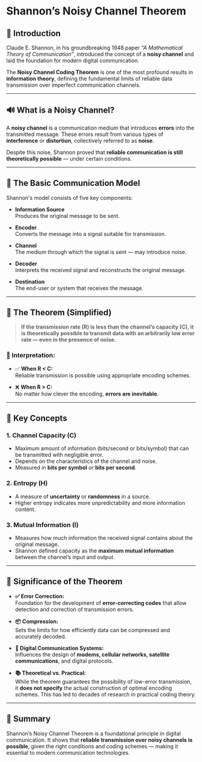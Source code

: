 # Shannon’s Noisy Channel Theorem

## 📘 Introduction  
Claude E. Shannon, in his groundbreaking 1948 paper _“A Mathematical Theory of Communication”_, introduced the concept of a **noisy channel** and laid the foundation for modern digital communication.

The **Noisy Channel Coding Theorem** is one of the most profound results in **information theory**, defining the fundamental limits of reliable data transmission over imperfect communication channels.

---

## 🔊 What is a Noisy Channel?  
A **noisy channel** is a communication medium that introduces **errors** into the transmitted message. These errors result from various types of **interference** or **distortion**, collectively referred to as **noise**.

Despite this noise, Shannon proved that **reliable communication is still theoretically possible** — under certain conditions.

---

## 🧩 The Basic Communication Model  
Shannon's model consists of five key components:

- **Information Source**  
  Produces the original message to be sent.

- **Encoder**  
  Converts the message into a signal suitable for transmission.

- **Channel**  
  The medium through which the signal is sent — may introduce noise.

- **Decoder**  
  Interprets the received signal and reconstructs the original message.

- **Destination**  
  The end-user or system that receives the message.

---

## 📐 The Theorem (Simplified)  
> **If the transmission rate (R) is less than the channel’s capacity (C), it is theoretically possible to transmit data with an arbitrarily low error rate — even in the presence of noise.**

### 🔄 Interpretation:
- ✅ **When R < C:**  
  Reliable transmission is possible using appropriate encoding schemes.

- ❌ **When R > C:**  
  No matter how clever the encoding, **errors are inevitable**.

---

## 🔑 Key Concepts

### 1. Channel Capacity (**C**)
- Maximum amount of information (bits/second or bits/symbol) that can be transmitted with negligible error.
- Depends on the characteristics of the channel and noise.
- Measured in **bits per symbol** or **bits per second**.

### 2. Entropy (**H**)
- A measure of **uncertainty** or **randomness** in a source.
- Higher entropy indicates more unpredictability and more information content.

### 3. Mutual Information (**I**)
- Measures how much information the received signal contains about the original message.
- Shannon defined capacity as the **maximum mutual information** between the channel’s input and output.

---

## 🎯 Significance of the Theorem

- **✅ Error Correction:**  
  Foundation for the development of **error-correcting codes** that allow detection and correction of transmission errors.

- **📦 Compression:**  
  Sets the limits for how efficiently data can be compressed and accurately decoded.

- **📡 Digital Communication Systems:**  
  Influences the design of **modems, cellular networks, satellite communications**, and digital protocols.

- **📚 Theoretical vs. Practical:**  
  While the theorem guarantees the possibility of low-error transmission, it **does not specify** the actual construction of optimal encoding schemes. This has led to decades of research in practical coding theory.

---

## 📎 Summary
Shannon’s Noisy Channel Theorem is a foundational principle in digital communication. It shows that **reliable transmission over noisy channels is possible**, given the right conditions and coding schemes — making it essential to modern communication technologies.